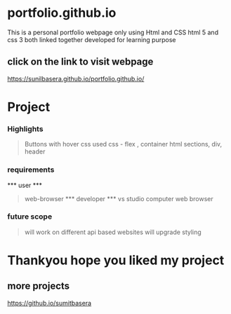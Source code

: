 # portfolio.github.io

This is a personal portfolio webpage 
only using Html and CSS 
html 5 and css 3 both linked together
developed for learning purpose

## click on the link to visit webpage 

https://sunilbasera.github.io/portfolio.github.io/

# Project 
### Highlights
> Buttons with hover css
> used css - flex , container 
> html sections, div, header

### requirements
*** user ***
> web-browser
*** developer ***
> vs studio
> computer
> web browser

### future scope
> will work on different api based websites
> will upgrade styling 


# Thankyou hope you liked my project
## more projects
https://github.io/sumitbasera




